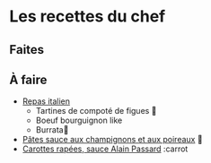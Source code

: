 
# Les recettes du chef

## Faites

## À faire
- [Repas italien](https://www.youtube.com/watch?v=l5F9WfVRluM)
	- Tartines de compoté de figues 🥕
	- Boeuf bourguignon like
	- Burrata🥕
-  [Pâtes sauce aux champignons et aux poireaux](https://youtu.be/H6r65SHkpVs?t=507) 🥕
- [Carottes rapées, sauce Alain Passard](https://www.youtube.com/watch?v=dF0EkGoadtE) :carrot
<!--stackedit_data:
eyJoaXN0b3J5IjpbMTQxMzAwMzIxNywtMTg0Mjg0Njg3LDMwOD
gwOTY5XX0=
-->